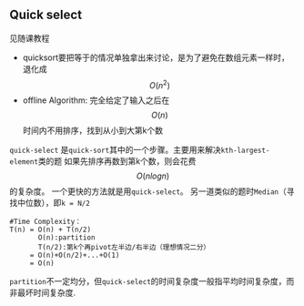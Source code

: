 ## Quick select

见随课教程

* quicksort要把等于的情况单独拿出来讨论，是为了避免在数组元素一样时，退化成$$O(n^2)$$
* offline Algorithm:  完全给定了输入之后在$$O(n)$$ 时间内不用排序，找到从小到大第k个数


``quick-select`` 是``quick-sort``其中的一个步骤。主要用来解决``kth-largest-element``类的题
如果先排序再数到第k个数，则会花费 $$O(nlogn)$$ 的复杂度。
一个更快的方法就是用``quick-select``。
另一道类似的题时``Median``（寻找中位数），即``k = N/2``



```
#Time Complexity：
T(n) = O(n) + T(n/2)
       O(n):partition
       T(n/2):第k个再pivot左半边/右半边（理想情况二分）
     = O(n)+O(n/2)+...+O(1)
     = O(n)
```
``partition``不一定均分，但``quick-select``的时间复杂度一般指平均时间复杂度，而非最坏时间复杂度.






